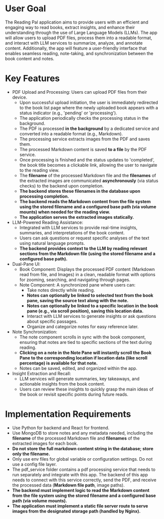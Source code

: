 # User Goal
The Reading Pal application aims to provide users with an efficient and engaging way to read books, extract insights, and enhance their understanding through the use of Large Language Models (LLMs). The app will allow users to upload PDF files, process them into a readable format, and interact with LLM services to summarize, analyze, and annotate content. Additionally, the app will feature a user-friendly interface that enables seamless reading, note-taking, and synchronization between the book content and notes.

# Key Features
- PDF Upload and Processing: Users can upload PDF files from their device.
  - Upon successful upload initiation, the user is immediately redirected to the book list page where the newly uploaded book appears with a status indicator (e.g., 'pending' or 'processing').
  - The application periodically checks the processing status in the background.
  - The PDF is processed **in the background** by a dedicated service and converted into a readable format (e.g., Markdown).
  - The processing service extracts images from the PDF and saves them.
  - The processed Markdown content is saved **to a file** by the PDF service.
  - Once processing is finished and the status updates to 'completed', the book title becomes a clickable link, allowing the user to navigate to the reading view.
  - The **filename** of the processed Markdown file and the **filenames** of the extracted images are communicated **asynchronously** (via status checks) to the backend upon completion.
  - **The backend stores these filenames in the database upon processing completion.**
  - **The backend reads the Markdown content from the file system using the stored filename and a configured base path (via volume mounts) when needed for the reading view.**
  - **The application serves the extracted images statically.**
- LLM-Powered Reading Assistance:
  - Integrated with LLM services to provide real-time insights, summaries, and interpretations of the book content.
  - Users can ask questions or request specific analyses of the text using natural language prompts.
  - **The backend provides context to the LLM by reading relevant sections from the Markdown file (using the stored filename and a configured base path).**
- Dual-Pane UI:
  - Book Component: Displays the processed PDF content (Markdown read from file, and Images) in a clean, readable format with options for zooming, searching, and navigating through pages.
  - Note Component: A synchronized pane where users can:
    - Take notes directly while reading.
    - **Notes can optionally be linked to selected text from the book pane, saving the source text along with the note.**
    - **Notes can optionally be linked to a specific location in the book pane (e.g., via scroll position), saving this location data.**
    - Interact with LLM services to generate insights or ask questions about specific passages.
    - Organize and categorize notes for easy reference later.
- Note Synchronization:
  - The note component scrolls in sync with the book component, ensuring that notes are tied to specific sections of the text during reading.
  - **Clicking on a note in the Note Pane will instantly scroll the Book Pane to the corresponding location if location data (like scroll percentage) is available for that note.**
  - Notes can be saved, edited, and organized within the app.
- Insight Extraction and Recall:
  - LLM services will generate summaries, key takeaways, and actionable insights from the book content.
  - Users can review these insights to quickly grasp the main ideas of the book or revisit specific points during future reads.


# Implementation Requirements
- Use Python for backend and React for frontend.
- Use MongoDB to store notes and any metadata needed, including the **filename** of the processed Markdown file and **filenames** of the extracted images for each book.
- **Do not store the full markdown content string in the database; store only the filename.**
- Only use env files for global variable or configuration settings. Do not use a config file layer.
- The pdf_service folder contains a pdf processing service that needs to run separately and integrate with this app. The backend of this app needs to connect with this service correctly, send the PDF, and receive the processed data (**Markdown file path**, image paths).
- **The backend must implement logic to read the Markdown content from the file system using the stored filename and a configured base path (via volume mounts).**
- **The application must implement a static file server route to serve images from the designated storage path (handled by Nginx).**

